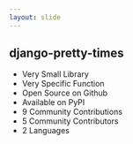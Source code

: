 ```yaml
---
layout: slide
---
```


## django-pretty-times

* Very Small Library
* Very Specific Function
* Open Source on Github
* Available on PyPI
* 9 Community Contributions
* 5 Community Contributors
* 2 Languages
